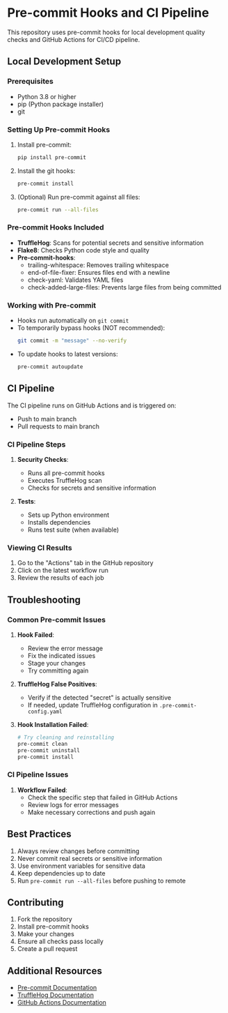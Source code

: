 # Pre-commit Hooks and CI Pipeline

This repository uses pre-commit hooks for local development quality checks and GitHub Actions for CI/CD pipeline.

## Local Development Setup

### Prerequisites
- Python 3.8 or higher
- pip (Python package installer)
- git

### Setting Up Pre-commit Hooks

1. Install pre-commit:

   ```bash
   pip install pre-commit
   ```

2. Install the git hooks:

   ```bash
   pre-commit install
   ```

3. (Optional) Run pre-commit against all files:

   ```bash
   pre-commit run --all-files
   ```

### Pre-commit Hooks Included

- **TruffleHog**: Scans for potential secrets and sensitive information
- **Flake8**: Checks Python code style and quality
- **Pre-commit-hooks**:
  - trailing-whitespace: Removes trailing whitespace
  - end-of-file-fixer: Ensures files end with a newline
  - check-yaml: Validates YAML files
  - check-added-large-files: Prevents large files from being committed

### Working with Pre-commit

- Hooks run automatically on `git commit`
- To temporarily bypass hooks (NOT recommended):
  ```bash
  git commit -m "message" --no-verify
  ```
- To update hooks to latest versions:
  ```bash
  pre-commit autoupdate
  ```

## CI Pipeline

The CI pipeline runs on GitHub Actions and is triggered on:
- Push to main branch
- Pull requests to main branch

### CI Pipeline Steps

1. **Security Checks**:
   - Runs all pre-commit hooks
   - Executes TruffleHog scan
   - Checks for secrets and sensitive information

2. **Tests**:
   - Sets up Python environment
   - Installs dependencies
   - Runs test suite (when available)

### Viewing CI Results

1. Go to the "Actions" tab in the GitHub repository
2. Click on the latest workflow run
3. Review the results of each job

## Troubleshooting

### Common Pre-commit Issues

1. **Hook Failed**:
   - Review the error message
   - Fix the indicated issues
   - Stage your changes
   - Try committing again

2. **TruffleHog False Positives**:
   - Verify if the detected "secret" is actually sensitive
   - If needed, update TruffleHog configuration in `.pre-commit-config.yaml`

3. **Hook Installation Failed**:
   ```bash
   # Try cleaning and reinstalling
   pre-commit clean
   pre-commit uninstall
   pre-commit install
   ```

### CI Pipeline Issues

1. **Workflow Failed**:
   - Check the specific step that failed in GitHub Actions
   - Review logs for error messages
   - Make necessary corrections and push again

## Best Practices

1. Always review changes before committing
2. Never commit real secrets or sensitive information
3. Use environment variables for sensitive data
4. Keep dependencies up to date
5. Run `pre-commit run --all-files` before pushing to remote

## Contributing

1. Fork the repository
2. Install pre-commit hooks
3. Make your changes
4. Ensure all checks pass locally
5. Create a pull request

## Additional Resources

- [Pre-commit Documentation](https://pre-commit.com/)
- [TruffleHog Documentation](https://github.com/trufflesecurity/trufflehog)
- [GitHub Actions Documentation](https://docs.github.com/en/actions)
